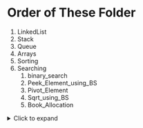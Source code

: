 # Order of These Folder

1. LinkedList
2. Stack
3. Queue
4. Arrays
5. Sorting
6. Searching
    1. binary_search
    2. Peek_Element_using_BS
    3. Pivot_Element
    4. Sqrt_using_BS
    5. Book_Allocation

<details>
  <summary>Click to expand</summary>
  
  Your hidden content goes here.
</details>